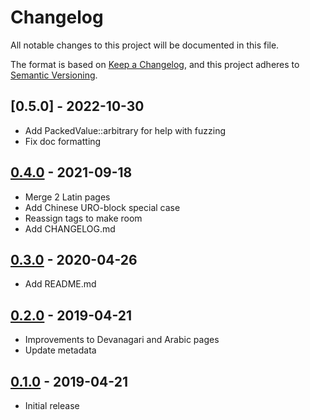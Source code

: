 # Changelog
All notable changes to this project will be documented in this file.

The format is based on [Keep a Changelog](https://keepachangelog.com/en/1.0.0/),
and this project adheres to [Semantic Versioning](https://semver.org/spec/v2.0.0.html).

## [0.5.0] - 2022-10-30
- Add PackedValue::arbitrary for help with fuzzing
- Fix doc formatting

## [0.4.0] - 2021-09-18
- Merge 2 Latin pages
- Add Chinese URO-block special case
- Reassign tags to make room
- Add CHANGELOG.md

## [0.3.0] - 2020-04-26
- Add README.md

## [0.2.0] - 2019-04-21
- Improvements to Devanagari and Arabic pages 
- Update metadata

## [0.1.0] - 2019-04-21
- Initial release

[Unreleased]: https://github.com/graydon/sixbit/compare/v0.4.0...HEAD
[0.4.0]: https://github.com/graydon/sixbit/compare/v0.3.0...v0.4.0
[0.3.0]: https://github.com/graydon/sixbit/compare/v0.2.0...v0.3.0
[0.2.0]: https://github.com/graydon/sixbit/compare/v0.1.0...v0.2.0
[0.1.0]: https://github.com/graydon/sixbit/releases/tag/v0.1.0
